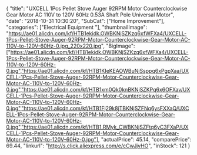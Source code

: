 {
	"title": "UXCELL 1Pcs Pellet Stove Auger 92RPM Motor Counterclockwise Gear Motor AC 110V to 120V 60Hz 0.53A Shaft Pole Universal Motor",
	"date": "2018-10-31 10:30:20",
	"SubCat": ["Home Improvement"],
	"categories": ["Electrical Equipment "],
	"thumbnailImage": "https://ae01.alicdn.com/kf/HTB1ekidk.OWBKNjSZKzq6xfWFXa4/UXCELL-1Pcs-Pellet-Stove-Auger-92RPM-Motor-Counterclockwise-Gear-Motor-AC-110V-to-120V-60Hz-0.jpg_220x220.jpg",
	"BigImage": ["https://ae01.alicdn.com/kf/HTB1ekidk.OWBKNjSZKzq6xfWFXa4/UXCELL-1Pcs-Pellet-Stove-Auger-92RPM-Motor-Counterclockwise-Gear-Motor-AC-110V-to-120V-60Hz-0.jpg","https://ae01.alicdn.com/kf/HTB1KIeKEAOWBuNjSsppq6xPgpXaa/UXCELL-1Pcs-Pellet-Stove-Auger-92RPM-Motor-Counterclockwise-Gear-Motor-AC-110V-to-120V-60Hz-0.jpg","https://ae01.alicdn.com/kf/HTB1xm0Qk0knBKNjSZKPq6x6OFXav/UXCELL-1Pcs-Pellet-Stove-Auger-92RPM-Motor-Counterclockwise-Gear-Motor-AC-110V-to-120V-60Hz-0.jpg","https://ae01.alicdn.com/kf/HTB1Fj29k8jTBKNjSZFNq6ysFXXaQ/UXCELL-1Pcs-Pellet-Stove-Auger-92RPM-Motor-Counterclockwise-Gear-Motor-AC-110V-to-120V-60Hz-0.jpg","https://ae01.alicdn.com/kf/HTB1.RMyk_CWBKNjSZFtq6yC3FXaP/UXCELL-1Pcs-Pellet-Stove-Auger-92RPM-Motor-Counterclockwise-Gear-Motor-AC-110V-to-120V-60Hz-0.jpg"],
	"actualPrice": 45.14,
	"comparePrice": 69.44,
	"linkurl": "http://s.click.aliexpress.com/e/cCwJjvHO",
	"inStock": 121
}
